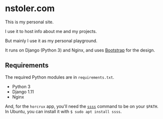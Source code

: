 # nstoler.com

This is my personal site.

I use it to host info about me and my projects.

But mainly I use it as my personal playground.

It runs on Django (Python 3) and Nginx, and uses [Bootstrap](https://getbootstrap.com) for the design.

## Requirements

The required Python modules are in `requirements.txt`.

- Python 3
- Django 1.11
- Nginx

And, for the `horcrux` app, you'll need the [`ssss`](http://point-at-infinity.org/ssss/) command to be on your `$PATH`. In Ubuntu, you can install it with `$ sudo apt install ssss`.
